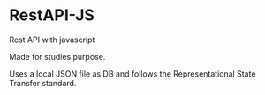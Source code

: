 # RestAPI-JS
Rest API with javascript

Made for studies purpose.

Uses a local JSON file as DB and follows the Representational State Transfer standard.
